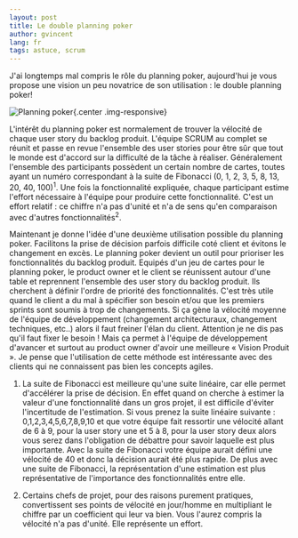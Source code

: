 ```yaml
---
layout: post
title: Le double planning poker
author: gvincent
lang: fr
tags: astuce, scrum
---
```

J'ai longtemps mal compris le rôle du planning poker, aujourd'hui je vous propose une vision un peu novatrice de son utilisation : le double planning poker!

<!--more-->

![Planning poker](https://lh3.googleusercontent.com/-mz050MogDw4/TyPXWXcWMfI/AAAAAAAABrM/wFoLfx_cXnI/s800/images.jpg){.center .img-responsive}

L'intérêt du planning poker est normalement de trouver la vélocité de chaque user story du backlog produit. L'équipe SCRUM au complet se réunit et passe en revue l'ensemble des user stories pour être sûr que tout le monde est d'accord sur la difficulté de la tâche à réaliser. Généralement l'ensemble des participants possèdent un certain nombre de cartes, toutes ayant un numéro correspondant à la suite de Fibonacci (0, 1, 2, 3, 5, 8, 13, 20, 40, 100)<sup>1</sup>. Une fois la fonctionnalité expliquée, chaque participant estime l'effort nécessaire à l'équipe pour produire cette fonctionnalité. C'est un effort relatif : ce chiffre n'a pas d'unité et n'a de sens qu'en comparaison avec d'autres fonctionnalités<sup>2</sup>.

Maintenant je donne l'idée d'une deuxième utilisation possible du planning poker. Facilitons la prise de décision parfois difficile coté client et évitons le changement en excès. Le planning poker devient un outil pour prioriser les fonctionnalités du backlog produit. Equipés d'un jeu de cartes pour le planning poker, le  product owner et le client se réunissent autour d'une table et reprennent l'ensemble des user story du backlog produit. Ils cherchent à définir l'ordre de priorité des fonctionnalités. C'est très utile quand le client a du mal à spécifier son besoin et/ou que les premiers sprints sont soumis à trop de changements. Si ça gène la vélocité moyenne de l'équipe de développement (changement architecturaux, changement techniques, etc..) alors il faut freiner l'élan du client. Attention je ne dis pas qu'il faut fixer le besoin ! Mais ça permet à l'équipe de développement d'avancer et surtout au product owner d'avoir une meilleure « Vision Produit ». Je pense que l'utilisation de cette méthode est intéressante avec des clients qui ne connaissent pas bien les concepts agiles.


1. La suite de Fibonacci est meilleure qu'une suite linéaire, car elle permet d'accélérer la prise de décision. En effet quand on cherche à estimer la valeur d'une fonctionnalité dans un gros projet, il est difficile d'éviter l'incertitude de l'estimation. Si vous prenez la suite linéaire suivante : 0,1,2,3,4,5,6,7,8,9,10 et que votre équipe fait ressortir une vélocité allant de 6 à 9, pour la user story une et 5 à 8, pour la user story deux alors vous serez dans l'obligation de débattre pour savoir laquelle est plus importante. Avec la suite de Fibonacci votre équipe aurait défini une vélocité de 40 et donc la décision aurait été plus rapide. De plus avec une suite de Fibonacci, la représentation d'une estimation est plus représentative de l'importance des fonctionnalités entre elle.

2. Certains chefs de projet, pour des raisons purement pratiques, convertissent ses points de vélocité en jour/homme en multipliant le chiffre par un coefficient qui leur va bien. Vous l'aurez compris la vélocité n'a pas d'unité. Elle représente un effort.

